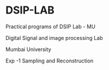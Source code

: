 # DSIP-LAB
Practical programs of DSIP Lab - MU

Digital Signal and image processing Lab

Mumbai University

Exp -1 Sampling and Reconstruction
